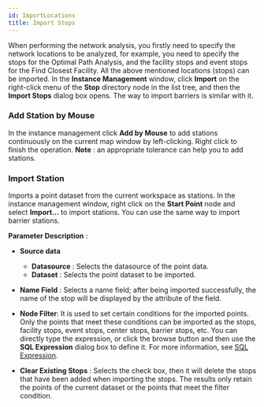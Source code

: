 ```yaml
---
id: ImportLocations
title: Import Stops
---
```

When performing the network analysis, you firstly need to specify the network locations to be analyzed, for example, you need to specify the stops for the Optimal Path Analysis, and the facility stops and event stops for the Find Closest Facility. All the above mentioned locations (stops) can be imported. In the **Instance Management** window, click **Import** on the right-click menu of the **Stop** directory node in the list tree, and then the **Import Stops** dialog box opens. The way to import barriers is similar with it.

### Add Station by Mouse

In the instance management click **Add by Mouse** to add stations continuously on the current map window by left-clicking. Right click to finish the operation. 
**Note** : an appropriate tolerance can help you to add stations.

### Import Station

Imports a point dataset from the current workspace as stations. In the instance management window, right click on the **Start Point** node and select **Import...** to import stations. You can use the same way to import barrier stations.

**Parameter Description** :
* **Source data**
  * **Datasource** : Selects the datasource of the point data.
  * **Dataset** : Selects the point dataset to be imported.
* **Name Field** : Selects a name field; after being imported successfully, the name of the stop will be displayed by the attribute of the field.
* **Node Filter**: It is used to set certain conditions for the imported points. Only the points that meet these conditions can be imported as the stops, facility stops, event stops, center stops, barrier stops, etc. You can directly type the expression, or click the browse button and then use the **SQL Expression** dialog box to define it. For more information, see [SQL Expression](../Query/SQLQueryDia).

* **Clear Existing Stops** : Selects the check box, then it will delete the stops that have been added when importing the stops. The results only retain the points of the current dataset or the points that meet the filter condition. 
